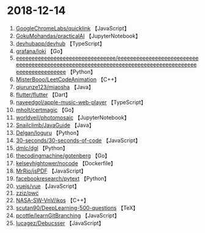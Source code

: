 # 2018-12-14

1. [GoogleChromeLabs/quicklink](https://github.com/GoogleChromeLabs/quicklink) 【JavaScript】
2. [GokuMohandas/practicalAI](https://github.com/GokuMohandas/practicalAI) 【JupyterNotebook】
3. [devhubapp/devhub](https://github.com/devhubapp/devhub) 【TypeScript】
4. [grafana/loki](https://github.com/grafana/loki) 【Go】
5. [eeeeeeeeeeeeeeeeeeeeeeeeeeeeeeee/eeeeeeeeeeeeeeeeeeeeeeeeeeeeeeeeeeeeeeeeeeeeeeeeeeeeeeeeeeeeeeeeeeeeeeeeeeeeeeeeeeeeeeeeeeeeeeeeeeee](https://github.com/eeeeeeeeeeeeeeeeeeeeeeeeeeeeeeee/eeeeeeeeeeeeeeeeeeeeeeeeeeeeeeeeeeeeeeeeeeeeeeeeeeeeeeeeeeeeeeeeeeeeeeeeeeeeeeeeeeeeeeeeeeeeeeeeeeee) 【Python】
6. [MisterBooo/LeetCodeAnimation](https://github.com/MisterBooo/LeetCodeAnimation) 【C++】
7. [qiurunze123/miaosha](https://github.com/qiurunze123/miaosha) 【Java】
8. [flutter/flutter](https://github.com/flutter/flutter) 【Dart】
9. [naveedgol/apple-music-web-player](https://github.com/naveedgol/apple-music-web-player) 【TypeScript】
10. [mholt/certmagic](https://github.com/mholt/certmagic) 【Go】
11. [worldveil/photomosaic](https://github.com/worldveil/photomosaic) 【JupyterNotebook】
12. [Snailclimb/JavaGuide](https://github.com/Snailclimb/JavaGuide) 【Java】
13. [Delgan/loguru](https://github.com/Delgan/loguru) 【Python】
14. [30-seconds/30-seconds-of-code](https://github.com/30-seconds/30-seconds-of-code) 【JavaScript】
15. [dmlc/dgl](https://github.com/dmlc/dgl) 【Python】
16. [thecodingmachine/gotenberg](https://github.com/thecodingmachine/gotenberg) 【Go】
17. [kelseyhightower/nocode](https://github.com/kelseyhightower/nocode) 【Dockerfile】
18. [MrRio/jsPDF](https://github.com/MrRio/jsPDF) 【JavaScript】
19. [facebookresearch/pytext](https://github.com/facebookresearch/pytext) 【Python】
20. [vuejs/vue](https://github.com/vuejs/vue) 【JavaScript】
21. [zziz/pwc](https://github.com/zziz/pwc) 
22. [NASA-SW-VnV/ikos](https://github.com/NASA-SW-VnV/ikos) 【C++】
23. [scutan90/DeepLearning-500-questions](https://github.com/scutan90/DeepLearning-500-questions) 【TeX】
24. [pcottle/learnGitBranching](https://github.com/pcottle/learnGitBranching) 【JavaScript】
25. [lucagez/Debucsser](https://github.com/lucagez/Debucsser) 【JavaScript】

